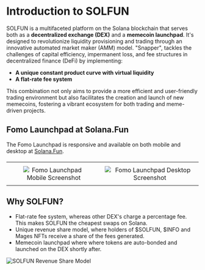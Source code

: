 # Introduction to SOLFUN

SOLFUN is a multifaceted platform on the Solana blockchain that serves both as a **decentralized exchange (DEX)** and a **memecoin launchpad**. It's designed to revolutionize liquidity provisioning and trading through an innovative automated market maker (AMM) model. "Snapper", tackles the challenges of capital efficiency, impermanent loss, and fee structures in decentralized finance (DeFi) by implementing:

- **A unique constant product curve with virtual liquidity**
- **A flat-rate fee system**

This combination not only aims to provide a more efficient and user-friendly trading environment but also facilitates the creation and launch of new memecoins, fostering a vibrant ecosystem for both trading and meme-driven projects.

## Fomo Launchpad at Solana.Fun

The Fomo Launchpad is responsive and available on both mobile and desktop at [Solana.Fun](https://solana.fun/fomo).

<style>
  .flex-container {
    display: flex;
    justify-content: space-around;
    width: 100%;
    max-width: 100%;
    background: transparent;
    border: none;
  }
  .flex-cell {
    display: flex;
    flex-direction: column;
    align-items: center;
    width: 50%;
    padding: 20px;
    box-sizing: border-box;
  }
  .mobile-image {
    max-width: 70%;
    height: auto;
  }
  .desktop-image {
    max-width: 100%;
    height: auto;
  }
  table {
    width: 100%;
    border-collapse: collapse;
  }
  td {
    vertical-align: top;
    padding: 10px;
  }
</style>

<table style="width: 100%; margin-top: 20px;">
    <tr>
        <td style="text-align: center;">
            <img src="/assets/screenshots/solfun-mobile-launchpad.jpg" alt="Fomo Launchpad Mobile Screenshot" class="mobile-image">
        </td>
        <td style="text-align: center;">
            <img src="/assets/screenshots/solfun-launchpad.jpg" alt="Fomo Launchpad Desktop Screenshot" class="desktop-image">
        </td>
    </tr>
</table>

## Why SOLFUN?

- Flat-rate fee system, whereas other DEX's charge a percentage fee. This makes SOLFUN the cheapest swaps on Solana.
- Unique revenue share model, where holders of $SOLFUN, $INFO and Mages NFTs receive a share of the fees generated.
- Memecoin launchpad where where tokens are auto-bonded and launched on the DEX shortly after.

![SOLFUN Revenue Share Model](/assets/solfun-revshare.png)

